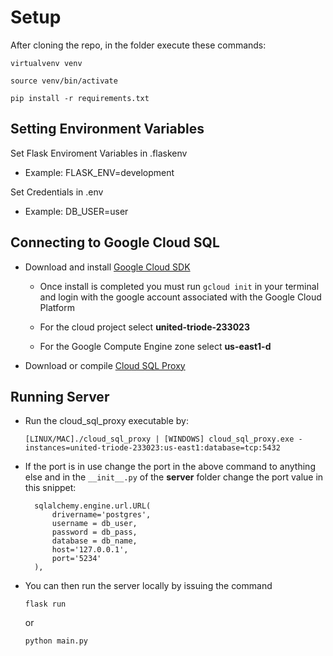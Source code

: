 # Setup

After cloning the repo, in the folder execute these commands:
   
```
virtualvenv venv

source venv/bin/activate

pip install -r requirements.txt
```

## Setting Environment Variables

Set Flask Enviroment Variables in .flaskenv

- Example: FLASK_ENV=development

Set Credentials in .env

- Example: DB_USER=user

## Connecting to Google Cloud SQL

- Download and install [Google Cloud SDK](https://cloud.google.com/sdk/docs/downloads-interactive)

  - Once install is completed you must run `gcloud init` in your terminal and login with the google account associated with the Google Cloud Platform

  - For the cloud project select **united-triode-233023**

  - For the Google Compute Engine zone select **us-east1-d**

- Download or compile [Cloud SQL Proxy](https://cloud.google.com/sql/docs/mysql/connect-external-app#proxy)

## Running Server

- Run the cloud_sql_proxy executable by:

  `[LINUX/MAC]./cloud_sql_proxy | [WINDOWS] cloud_sql_proxy.exe -instances=united-triode-233023:us-east1:database=tcp:5432`

- If the port is in use change the port in the above command to anything else and in the `__init__.py` of the **server** folder change the port value in this snippet:

  ```
    sqlalchemy.engine.url.URL(
        drivername='postgres',
        username = db_user,
        password = db_pass,
        database = db_name,
        host='127.0.0.1',
        port='5234'
    ),
  ```

* You can then run the server locally by issuing the command

  ```
  flask run 
  ```
  or 
  ```
  python main.py
  ```
